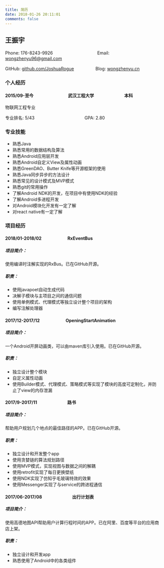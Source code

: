 ```yaml
---
title: 简历
date: 2018-01-26 20:11:01
comments: false
---
```



## 王振宇

Phone: 176-8243-9926　　　　　　　 　　　Email: wongzhenyu96@gmail.com

GitHub: [github.com/JoshuaRogue](https://github.com/JoshuaRogue)　　　　　Blog: [wongzhenyu.cn](http://joshuarogue.github.io)


### 个人经历

#### 2015/09-至今　　　　　　　　武汉工程大学　　　　　　　本科

物联网工程专业

专业排名: 5/43 　　　　　　　　　　　 GPA: 2.80

### 专业技能


* 熟悉Java
* 熟悉常用的数据结构及算法
* 熟悉Android应用层开发
* 熟悉Android自定义View及属性动画
* 熟悉GreenDAO、Butter Knife等开源框架的使用
* 熟悉Java同步异步的方法设计
* 熟悉常见的设计模式及MVP模式
* 熟悉git的常用操作
* 了解Android NDK的开发，在项目中有使用NDK的经验
* 了解Android多进程开发
* 对Android模块化开发有一定了解
* 对react native有一定了解

### 项目经历

#### 2018/01-2018/02　　　　　　RxEventBus

##### 项目简介：

使用编译时注解实现的RxBus。已在GitHub开源。

##### 职责：

* 使用javapoet自动生成代码
* 决解子模块与主项目之间的通信问题
* 使用单例模式、代理模式等独立设计整个项目的架构
* 编写注解处理器

#### 2017/12-2017/12　　　　　　OpeningStartAnimation

##### 项目简介：

一个Android开屏动画类，可以由maven库引入使用。已在GitHub开源。

##### 职责：

* 独立设计整个模块
* 自定义属性动画
* 使用Builder模式、代理模式、策略模式等实现了模块的高度可定制化，并防止了view的内存泄漏

#### 2017/9-2017/11　　　　　　　路书　　　　

##### 项目简介：

帮助用户规划几个地点的最佳路径的APP。已在GitHub开源。

##### 职责：

* 独立设计和开发整个app
* 使用贪婪链的算法规划路径
* 使用MVP模式，实现视图与数据之间的解耦
* 使用retrofit实现了每日更换壁纸
* 使用NDK实现了仿知乎毛玻璃特效的效果
* 使用Messenger实现了与service的跨进程通信


#### 2017/06-2017/08　　　　　　　出行计划表

##### 项目简介：

使用高德地图API帮助用户计算行程时间的APP。已在阿里、百度等平台的应用商店上架。

##### 职责：

* 独立设计和开发app
* 熟悉使用了Android中的各类组件
